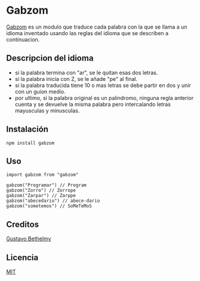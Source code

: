 # Gabzom

[Gabzom](https://github.com/gigablack/GabZom) es un modulo que traduce cada palabra con la que se llama a un idioma inventado usando las reglas del idioma que se describen a continuacion.

## Descripcion del idioma

- si la palabra termina con "ar", se le quitan esas dos letras.
- si la palabra inicia con Z, se le añade "pe"  al final.
- si la palabra traducida tiene 10 o mas letras se debe partir en
dos y unir con un guion medio.
- por ultimo, si la palabra original es un palindromo,
ninguna regla anterior cuenta y se devuelve la misma palabra pero
intercalando letras mayusculas y minusculas.

## Instalación

```
npm install gabzom
```

## Uso

```
import gabzom from "gabzom"

gabzom("Programar") // Program
gabzom("Zorro") // Zorrope
gabzom("Zarpar") // Zarppe
gabzom("abecedario") // abece-dario
gabzom("sometemos") // SoMeTeMoS
```

## Creditos

[Gustavo Bethelmy](https://github.com/gigablack)

## Licencia

[MIT](https://opensource.org/licenses/MIT)
